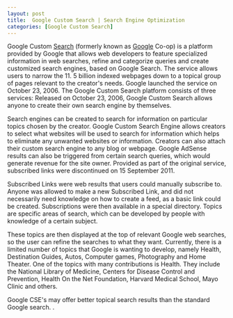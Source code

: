 ```yaml
---
layout: post
title:  Google Custom Search | Search Engine Optimization
categories: [Google Custom Search]
---
```


Google Custom [Search](https://org1981.github.io/Audio-Search-Engine) (formerly known as [Google](https://org1981.github.io/Google-Search) Co-op) is a platform provided by Google that allows web developers to feature specialized information in web searches, refine and categorize queries and create customized search engines, based on Google Search. The service allows users to narrow the 11. 5 billion indexed webpages down to a topical group of pages relevant to the creator's needs. Google launched the service on October 23, 2006. The Google Custom Search platform consists of three services: Released on October 23, 2006, Google Custom Search allows anyone to create their own search engine by themselves.

Search engines can be created to search for information on particular topics chosen by the creator. Google Custom Search Engine allows creators to select what websites will be used to search for information which helps to eliminate any unwanted websites or information. Creators can also attach their custom search engine to any blog or webpage. Google AdSense results can also be triggered from certain search queries, which would generate revenue for the site owner. Provided as part of the original service, subscribed links were discontinued on 15 September 2011.

Subscribed Links were web results that users could manually subscribe to. Anyone was allowed to make a new Subscribed Link, and did not necessarily need knowledge on how to create a feed, as a basic link could be created. Subscriptions were then available in a special directory. Topics are specific areas of search, which can be developed by people with knowledge of a certain subject.

These topics are then displayed at the top of relevant Google web searches, so the user can refine the searches to what they want. Currently, there is a limited number of topics that Google is wanting to develop, namely Health, Destination Guides, Autos, Computer games, Photography and Home Theater. One of the topics with many contributions is Health. They include the National Library of Medicine, Centers for Disease Control and Prevention, Health On the Net Foundation, Harvard Medical School, Mayo Clinic and others.

Google CSE's may offer better topical search results than the standard Google search. .

